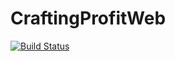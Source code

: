 # CraftingProfitWeb
[![Build Status](https://travis-ci.org/johvik/CraftingProfitWeb.svg?branch=master)](https://travis-ci.org/johvik/CraftingProfitWeb)